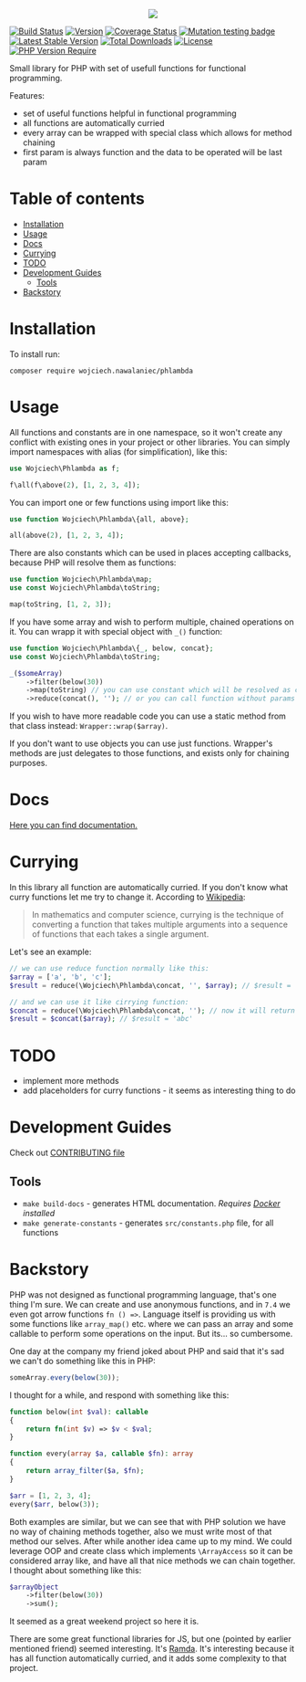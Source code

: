 <p align="center">
 <img src="https://i.ibb.co/44kx283/repository-open-graph-template2.png"/>
</a>

[![Build Status](https://travis-ci.com/wnnawalaniec/phlambda.svg?branch=master)](https://travis-ci.com/wnnawalaniec/phlambda)
[![Version](http://poser.pugx.org/wojciech.nawalaniec/phlambda/version)](https://packagist.org/packages/wojciech.nawalaniec/phlambda)
[![Coverage Status](https://coveralls.io/repos/github/wnnawalaniec/phlambda/badge.svg?branch=master)](https://coveralls.io/github/wnnawalaniec/phlambda?branch=master)
[![Mutation testing badge](https://img.shields.io/endpoint?style=flat&url=https%3A%2F%2Fbadge-api.stryker-mutator.io%2Fgithub.com%2Fwnnawalaniec%2Fphlambda%2Fmaster)](https://dashboard.stryker-mutator.io/reports/github.com/wnnawalaniec/phlambda/master)
[![Latest Stable Version](http://poser.pugx.org/wojciech.nawalaniec/phlambda/v)](https://packagist.org/packages/wojciech.nawalaniec/phlambda)
[![Total Downloads](http://poser.pugx.org/wojciech.nawalaniec/phlambda/downloads)](https://packagist.org/packages/wojciech.nawalaniec/phlambda)
[![License](http://poser.pugx.org/wojciech.nawalaniec/phlambda/license)](https://packagist.org/packages/wojciech.nawalaniec/phlambda)
[![PHP Version Require](http://poser.pugx.org/wojciech.nawalaniec/phlambda/require/php)](https://packagist.org/packages/wojciech.nawalaniec/phlambda)

Small library for PHP with set of usefull functions for functional programming.

Features:
 - set of useful functions helpful in functional programming
 - all functions are automatically curried
 - every array can be wrapped with special class which allows for method chaining
 - first param is always function and the data to be operated will be last param
 
# Table of contents

- [Installation](#installation)
- [Usage](#usage)
- [Docs](#docs)
- [Currying](#currying)
- [TODO](#todo)
- [Development Guides](#development-guides)
  - [Tools](#tools)
- [Backstory](#backstory)

# Installation
To install run:
```
composer require wojciech.nawalaniec/phlambda
```

# Usage
All functions and constants are in one namespace, so it won't create any conflict with existing ones in your project
or other libraries.
You can simply import namespaces with alias (for simplification), like this:
```php
use Wojciech\Phlambda as f;

f\all(f\above(2), [1, 2, 3, 4]);
```

You can import one or few functions using import like this:
```php
use function Wojciech\Phlambda\{all, above};

all(above(2), [1, 2, 3, 4]);
```

There are also constants which can be used in places accepting callbacks, because PHP
will resolve them as functions:
```php
use function Wojciech\Phlambda\map;
use const Wojciech\Phlambda\toString;

map(toString, [1, 2, 3]);
```

If you have some array and wish to perform multiple, chained operations on it. You can wrapp it
with special object with `_()` function:

```php
use function Wojciech\Phlambda\{_, below, concat};
use const Wojciech\Phlambda\toString;

_($someArray)
    ->filter(below(30))
    ->map(toString) // you can use constant which will be resolved as callable by PHP
    ->reduce(concat(), ''); // or you can call function without params because all functions all curried
```

If you wish to have more readable code you can use a static method from that class instead: `Wrapper::wrap($array)`.

If you don't want to use objects you can use just functions. Wrapper's methods are just delegates to those functions,
and exists only for chaining purposes.

# Docs
[Here you can find documentation.](https://wnnawalaniec.github.io/phlambda/packages/Application.html)

# Currying
In this library all function are automatically curried. If you don't know what curry functions let me try to change it.
According to [Wikipedia](https://en.wikipedia.org/wiki/Currying):
> In mathematics and computer science, currying is the technique of converting a function that takes multiple arguments into a sequence of functions that each takes a single argument.

Let's see an example:
 ```php
// we can use reduce function normally like this:
$array = ['a', 'b', 'c'];
$result = reduce(\Wojciech\Phlambda\concat, '', $array); // $result = 'abc'

// and we can use it like cirrying function:
$concat = reduce(\Wojciech\Phlambda\concat, ''); // now it will return callback accepting last param from reduce - an array
$result = $concat($array); // $result = 'abc'
```

# TODO
- implement more methods
- add placeholders for curry functions - it seems as interesting thing to do

# Development Guides
Check out [CONTRIBUTING file](https://github.com/wnnawalaniec/phlambda/blob/master/CONTRIBUTING.md)

## Tools
 - `make build-docs` - generates HTML documentation. *Requires [Docker](https://www.docker.com/) installed*
 - `make generate-constants` - generates `src/constants.php` file, for all functions

# Backstory
PHP was not designed as functional programming language, that's one thing I'm sure. 
We can create and use anonymous functions, and in `7.4` we even got arrow functions `fn () =>`.
Language itself is providing us with some functions like `array_map()` etc. where we can pass an array
and some callable to perform some operations on the input.
But its... so cumbersome.

One day at the company my friend joked about PHP and said that it's sad we can't do something like this in PHP:
```js
someArray.every(below(30));
```

I thought for a while, and respond with something like this:
```php
function below(int $val): callable
{
    return fn(int $v) => $v < $val;
}

function every(array $a, callable $fn): array
{
    return array_filter($a, $fn);
}

$arr = [1, 2, 3, 4];
every($arr, below(3));
```

Both examples are similar, but we can see that with PHP solution we have no way of chaining methods together, also we
must write most of that method our selves. After while another idea came up to my mind. We could leverage OOP and create
class which implements `\ArrayAccess` so it can be considered array like, and have all that nice methods we can chain together.
I thought about something like this:
```php
$arrayObject
    ->filter(below(30))
    ->sum();
```
It seemed as a great weekend project so here it is.

There are some great functional libraries for JS, but one (pointed by earlier mentioned friend) seemed interesting.
It's [Ramda](https://github.com/ramda/ramda). It's interesting because it has all function automatically curried, and it
adds some complexity to that project.
